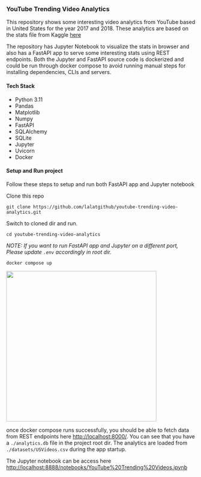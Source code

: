 ### YouTube Trending Video Analytics

This repository shows some interesting video analytics from YouTube based in United States for the year 2017 and 2018.
These analytics are based on the stats file from Kaggle [here](https://www.kaggle.com/datasets/datasnaek/youtube-new)

The repository has Jupyter Notebook to visualize the stats in browser and also has a FastAPI app to serve some interesting stats using REST endpoints.
Both the Jupyter and FastAPI source code is dockerized and could be run through docker compose to avoid running manual steps for installing dependencies, CLIs and servers.

#### Tech Stack
* Python 3.11
* Pandas
* Matplotlib
* Numpy
* FastAPI
* SQLAlchemy
* SQLite
* Jupyter
* Uvicorn
* Docker

#### Setup and Run project
Follow these steps to setup and run both FastAPI app and Jupyter notebook

Clone this repo
```
git clone https://github.com/lalatgithub/youtube-trending-video-analytics.git
```

Switch to cloned dir and run.

```
cd youtube-trending-video-analytics
```

*NOTE: If you want to run FastAPI app and Jupyter on a different port, Please update `.env` accordingly in root dir.*
```
docker compose up
```

<img src="https://media.giphy.com/media/lGZCPXd5quy0xu9p3r/giphy.gif" width="400" height="400" />


once docker compose runs successfully, you should be able to fetch data from REST endpoints here [http://localhost:8000/](http://localhost:8000/). You can see that you have a `./analytics.db` file in the project root dir.
The analytics are loaded from `./datasets/USVideos.csv` during the app startup.

The Jupyter notebook can be access here
[http://localhost:8888/notebooks/YouTube%20Trending%20Videos.ipynb](http://localhost:8888/notebooks/YouTube%20Trending%20Videos.ipynb)
